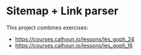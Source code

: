 # Sitemap + Link parser

This project combines exercises:

- <https://courses.calhoun.io/lessons/les_goph_24>
- <https://courses.calhoun.io/lessons/les_goph_16>
